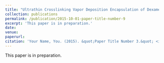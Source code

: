 ```yaml
---
title: "Ultrathin Crosslinking Vapor Deposition Encapsulation of Dexamethasone for Controlled Release from Three-dimensional Devices"
collection: publications
permalink: /publication/2015-10-01-paper-title-number-9
excerpt: 'This paper is in preparation.'
date: 
venue: 
paperurl: 
citation: 'Your Name, You. (2015). &quot;Paper Title Number 3.&quot; <i>Journal 1</i>. 1(3).'
---
```

This paper is in preparation.
